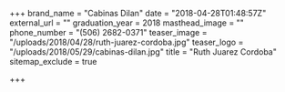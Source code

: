 +++
brand_name = "Cabinas Dilan"
date = "2018-04-28T01:48:57Z"
external_url = ""
graduation_year = 2018
masthead_image = ""
phone_number = "(506) 2682-0371"
teaser_image = "/uploads/2018/04/28/ruth-juarez-cordoba.jpg"
teaser_logo = "/uploads/2018/05/29/cabinas-dilan.jpg"
title = "Ruth Juarez Cordoba"
sitemap_exclude = true

+++
